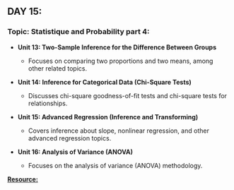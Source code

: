 
## DAY 15:

### Topic: Statistique and Probability part 4:

- **Unit 13: Two-Sample Inference for the Difference Between Groups**
  - Focuses on comparing two proportions and two means, among other related topics.

- **Unit 14: Inference for Categorical Data (Chi-Square Tests)**
  - Discusses chi-square goodness-of-fit tests and chi-square tests for relationships.

- **Unit 15: Advanced Regression (Inference and Transforming)**
  - Covers inference about slope, nonlinear regression, and other advanced regression topics.

- **Unit 16: Analysis of Variance (ANOVA)**
  - Focuses on the analysis of variance (ANOVA) methodology.
    
[**Resource:**](https://www.khanacademy.org/math/statistics-probability/significance-tests-confidence-intervals-two-samples)
